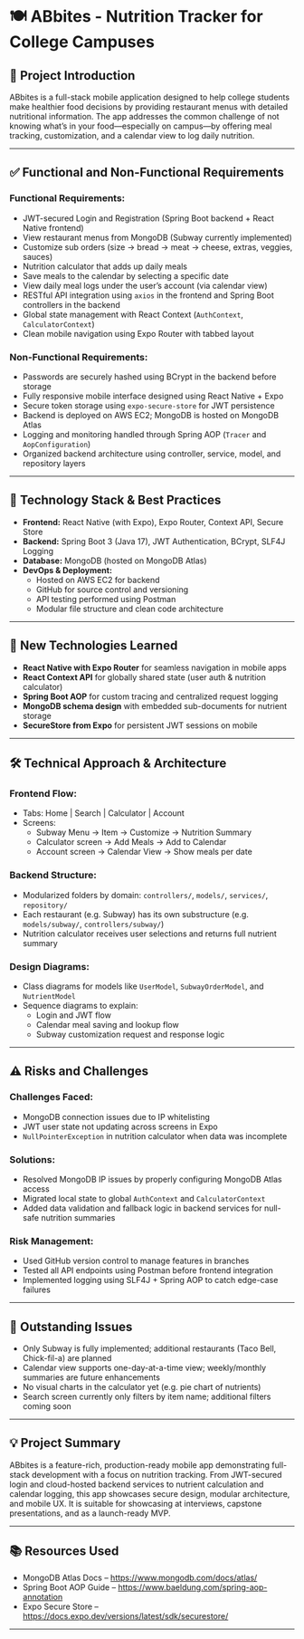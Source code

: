 # 🍽️ ABbites - Nutrition Tracker for College Campuses

## 📌 Project Introduction

ABbites is a full-stack mobile application designed to help college students make healthier food decisions by providing restaurant menus with detailed nutritional information. The app addresses the common challenge of not knowing what’s in your food—especially on campus—by offering meal tracking, customization, and a calendar view to log daily nutrition.

---

## ✅ Functional and Non-Functional Requirements

### Functional Requirements:
- JWT-secured Login and Registration (Spring Boot backend + React Native frontend)
- View restaurant menus from MongoDB (Subway currently implemented)
- Customize sub orders (size → bread → meat → cheese, extras, veggies, sauces)
- Nutrition calculator that adds up daily meals
- Save meals to the calendar by selecting a specific date
- View daily meal logs under the user’s account (via calendar view)
- RESTful API integration using `axios` in the frontend and Spring Boot controllers in the backend
- Global state management with React Context (`AuthContext`, `CalculatorContext`)
- Clean mobile navigation using Expo Router with tabbed layout

### Non-Functional Requirements:
- Passwords are securely hashed using BCrypt in the backend before storage
- Fully responsive mobile interface designed using React Native + Expo
- Secure token storage using `expo-secure-store` for JWT persistence
- Backend is deployed on AWS EC2; MongoDB is hosted on MongoDB Atlas
- Logging and monitoring handled through Spring AOP (`Tracer` and `AopConfiguration`)
- Organized backend architecture using controller, service, model, and repository layers

---

## 🧠 Technology Stack & Best Practices

- **Frontend:** React Native (with Expo), Expo Router, Context API, Secure Store
- **Backend:** Spring Boot 3 (Java 17), JWT Authentication, BCrypt, SLF4J Logging
- **Database:** MongoDB (hosted on MongoDB Atlas)
- **DevOps & Deployment:**
  - Hosted on AWS EC2 for backend
  - GitHub for source control and versioning
  - API testing performed using Postman
  - Modular file structure and clean code architecture

---

## 🚀 New Technologies Learned

- **React Native with Expo Router** for seamless navigation in mobile apps
- **React Context API** for globally shared state (user auth & nutrition calculator)
- **Spring Boot AOP** for custom tracing and centralized request logging
- **MongoDB schema design** with embedded sub-documents for nutrient storage
- **SecureStore from Expo** for persistent JWT sessions on mobile

---

## 🛠️ Technical Approach & Architecture

### Frontend Flow:
- Tabs: Home | Search | Calculator | Account
- Screens: 
  - Subway Menu → Item → Customize → Nutrition Summary
  - Calculator screen → Add Meals → Add to Calendar
  - Account screen → Calendar View → Show meals per date

### Backend Structure:
- Modularized folders by domain: `controllers/`, `models/`, `services/`, `repository/`
- Each restaurant (e.g. Subway) has its own substructure (e.g. `models/subway/`, `controllers/subway/`)
- Nutrition calculator receives user selections and returns full nutrient summary

### Design Diagrams:
- Class diagrams for models like `UserModel`, `SubwayOrderModel`, and `NutrientModel`
- Sequence diagrams to explain:
  - Login and JWT flow
  - Calendar meal saving and lookup flow
  - Subway customization request and response logic

---

## ⚠️ Risks and Challenges

### Challenges Faced:
- MongoDB connection issues due to IP whitelisting
- JWT user state not updating across screens in Expo
- `NullPointerException` in nutrition calculator when data was incomplete

### Solutions:
- Resolved MongoDB IP issues by properly configuring MongoDB Atlas access
- Migrated local state to global `AuthContext` and `CalculatorContext`
- Added data validation and fallback logic in backend services for null-safe nutrition summaries

### Risk Management:
- Used GitHub version control to manage features in branches
- Tested all API endpoints using Postman before frontend integration
- Implemented logging using SLF4J + Spring AOP to catch edge-case failures

---

## 🧩 Outstanding Issues

- Only Subway is fully implemented; additional restaurants (Taco Bell, Chick-fil-a) are planned
- Calendar view supports one-day-at-a-time view; weekly/monthly summaries are future enhancements
- No visual charts in the calculator yet (e.g. pie chart of nutrients)
- Search screen currently only filters by item name; additional filters coming soon

---

## 💡 Project Summary

ABbites is a feature-rich, production-ready mobile app demonstrating full-stack development with a focus on nutrition tracking. From JWT-secured login and cloud-hosted backend services to nutrient calculation and calendar logging, this app showcases secure design, modular architecture, and mobile UX. It is suitable for showcasing at interviews, capstone presentations, and as a launch-ready MVP.

---

## 📚 Resources Used
- MongoDB Atlas Docs – https://www.mongodb.com/docs/atlas/
- Spring Boot AOP Guide – https://www.baeldung.com/spring-aop-annotation
- Expo Secure Store – https://docs.expo.dev/versions/latest/sdk/securestore/
  
---
